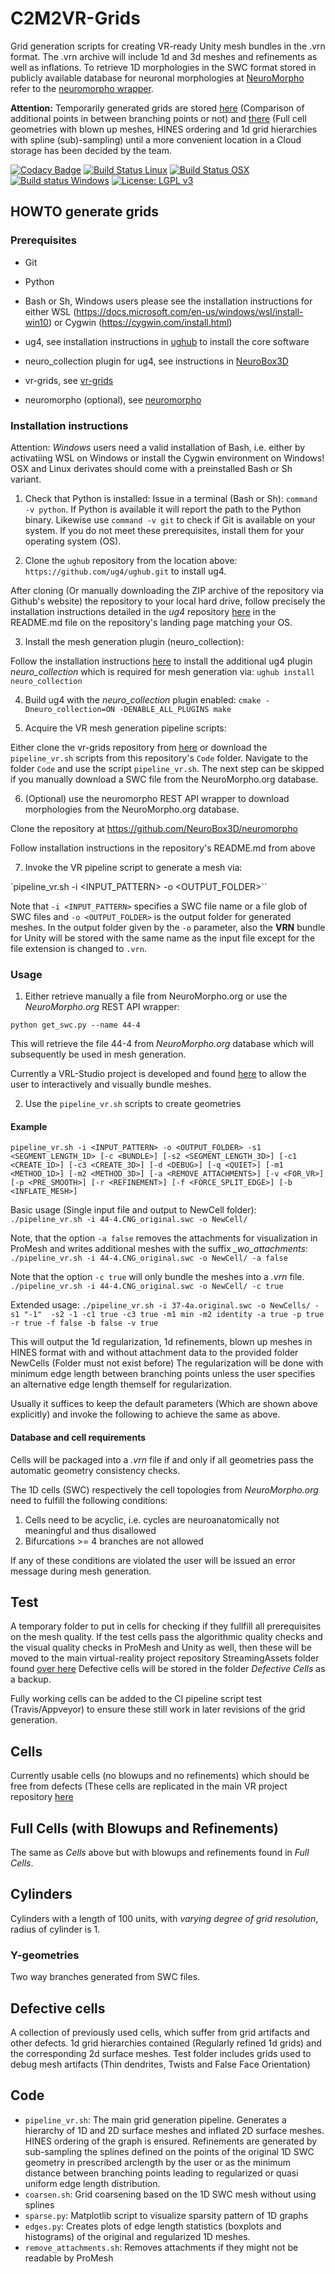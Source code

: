 # C2M2VR-Grids 
Grid generation scripts for creating VR-ready Unity mesh bundles in the .vrn format. The .vrn archive will include 1d and 3d meshes and refinements as well as inflations.
To retrieve 1D morphologies in the SWC format stored in publicly available database for neuronal morphologies at 
[NeuroMorpho](http://neuromorpho.org) refer to the [neuromorpho wrapper](https://github.com/NeuroBox3D/neuromorpho/).

<strong>Attention:</strong> Temporarily generated grids are stored
 [here](https://temple.app.box.com/folder/116445648846) (Comparison of additional points in between branching points or not) and 
[there](https://temple.app.box.com/folder/116203752704) (Full cell geometries with blown up meshes, HINES ordering and 1d grid hierarchies with spline (sub)-sampling)
until a more convenient location in a Cloud storage has been decided by the team.

[![Codacy Badge](https://api.codacy.com/project/badge/Grade/716dbe2190f14dd1a636aaddeefb18ce)](https://app.codacy.com/manual/stephan_5/vr-grids?utm_source=github.com&utm_medium=referral&utm_content=stephanmg/vr-grids&utm_campaign=Badge_Grade_Dashboard)
[![Build Status Linux](https://travis-ci.org/stephanmg/vr-grids.svg?branch=development)](https://travis-ci.org/stephanmg/vr-grids)
[![Build Status OSX](https://travis-ci.org/stephanmg/vr-grids.svg?branch=development)](https://travis-ci.org/stephanmg/vr-grids)
[![Build status Windows](https://ci.appveyor.com/api/projects/status/5h2sb2s05auy13uc?svg=true)](https://ci.appveyor.com/project/stephanmg/vr-grids)
[![License: LGPL v3](https://img.shields.io/badge/License-LGPL%20v3-blue.svg)](https://www.gnu.org/licenses/lgpl-3.0)

## HOWTO generate grids

### Prerequisites
- Git
- Python
- Bash or Sh, Windows users please see the installation instructions for either WSL (https://docs.microsoft.com/en-us/windows/wsl/install-win10) or Cygwin (https://cygwin.com/install.html)
- ug4, see installation instructions in [ughub](https://github.com/ug4/ughub) to install the core software
- neuro_collection plugin for ug4, see instructions in [NeuroBox3D](https://github.com/NeuroBox3D/neuro_collection)

- vr-grids, see [vr-grids](https://github.com/stephanmg/vr-grids) 
- neuromorpho (optional), see [neuromorpho](https://github.com/NeuroBox3D/neuromorpho)

### Installation instructions

Attention: _Windows_ users need a valid installation of Bash, i.e. either by activatiing WSL on Windows or install the Cygwin environment on Windows! OSX and Linux derivates should come with a preinstalled Bash or Sh variant. 

1. Check that Python is installed:
Issue in a terminal (Bash or Sh): `command -v python`. If Python is available it will report the path to the Python binary. Likewise use `command -v git` to check if Git is available on your system. If you do not meet these prerequisites, install them for your operating system (OS).

2. Clone the `ughub` repository from the location above: `https://github.com/ug4/ughub.git` to install ug4.

After cloning (Or manually downloading the ZIP archive of the repository via Github's website) the repository to your local hard drive, follow precisely the installation instructions detailed in the *ug4* repository [here](https://github.com/ug4/ughub) in the README.md file on the repository's landing page matching your OS.

3. Install the mesh generation plugin (neuro_collection):

Follow the installation instructions [here](https://github.com/ug4/ughub) to install the additional ug4 plugin *neuro_collection* which is required for mesh generation via:
`ughub install neuro_collection`

4. Build ug4 with the *neuro_collection* plugin enabled:
`cmake -Dneuro_collection=ON -DENABLE_ALL_PLUGINS
make
`

5. Acquire the VR mesh generation pipeline scripts: 

Either clone the vr-grids repository from [here](https://github.com/stephanmg/vr-grids) or download the `pipeline_vr.sh` scripts from this repository's `Code` folder.
Navigate to the folder `Code` and use the script `pipeline_vr.sh`. The next step can be skipped if you manually download a SWC file from the NeuroMorpho.org database.

6. (Optional) use the neuromorpho REST API wrapper to download morphologies from the NeuroMorpho.org database.

Clone the repository at https://github.com/NeuroBox3D/neuromorpho

Follow installation instructions in the repository's README.md from above

7. Invoke the VR pipeline script to generate a mesh via:

`pipeline_vr.sh -i <INPUT_PATTERN> -o <OUTPUT_FOLDER>``

Note that `-i <INPUT_PATTERN>` specifies a SWC file name or a file glob of SWC files and `-o <OUTPUT_FOLDER>` is the output folder for generated meshes. 
In the output folder given by the `-o` parameter, also the **VRN** bundle for Unity will be stored with the same name as the input file except for the file extension is changed to `.vrn`.

### Usage 

1. Either retrieve manually a file from NeuroMorpho.org or use the *NeuroMorpho.org* REST API wrapper:

`python get_swc.py --name 44-4`

This will retrieve the file 44-4 from *NeuroMorpho.org* database which will subsequently be used in mesh generation.

Currently a VRL-Studio project is developed and found [here](https://github.com/c2m2/VRL-VRN-Generator) to allow the user to interactively and visually bundle meshes.

2. Use the `pipeline_vr.sh` scripts to create geometries

#### Example
`pipeline_vr.sh -i <INPUT_PATTERN> -o <OUTPUT_FOLDER> -s1 <SEGMENT_LENGTH_1D> [-c <BUNDLE>]
			 [-s2 <SEGMENT_LENGTH_3D>] [-c1 <CREATE_1D>] [-c3 <CREATE_3D>] [-d <DEBUG>] [-q <QUIET>]
			 [-m1 <METHOD_1D>] [-m2 <METHOD_3D>] [-a <REMOVE_ATTACHMENTS>] [-v <FOR_VR>]
			 [-p <PRE_SMOOTH>] [-r <REFINEMENT>] [-f <FORCE_SPLIT_EDGE>] [-b <INFLATE_MESH>]`

Basic usage (Single input file and output to NewCell folder):
`./pipeline_vr.sh -i 44-4.CNG_original.swc -o NewCell/`

Note, that the option `-a false` removes the attachments for visualization in ProMesh 
and writes additional meshes with the suffix *_wo_attachments*:
`./pipeline_vr.sh -i 44-4.CNG_original.swc -o NewCell/ -a false`

Note that the option `-c true` will only bundle the meshes into a *.vrn* file.
`./pipeline_vr.sh -i 44-4.CNG_original.swc -o NewCell/ -c true`

Extended usage:
`./pipeline_vr.sh -i 37-4a.original.swc -o NewCells/ -s1 "-1"  -s2 -1 -c1 true -c3 true -m1 min -m2 identity -a true -p true -r true -f false -b false -v true`

This will output the 1d regularization, 1d refinements, blown up meshes in HINES format 
with and without attachment data to the provided folder NewCells (Folder must not 
exist before) The regularization will be done with minimum edge length between 
branching points unless the user specifies an alternative edge length themself
for regularization.

Usually it suffices to keep the default parameters (Which are shown above explicitly) and invoke the following to achieve the same as above.


#### Database and cell requirements
Cells will be packaged into a *.vrn* file if and only if all geometries pass the automatic geometry consistency checks.

The 1D cells (SWC) respectively the cell topologies from *NeuroMorpho.org* need to fulfill the following conditions:
1. Cells need to be acyclic, i.e. cycles are neuroanatomically not meaningful and thus disallowed
2. Bifurcations >= 4 branches are not allowed

If any of these conditions are violated the user will be issued an error message during mesh generation.

## Test
A temporary folder to put in cells for checking if they fullfill all prerequisites on the mesh quality.
 If the test cells pass the algorithmic quality checks and the visual quality checks in ProMesh and Unity as well, 
then these will be moved to the main virtual-reality project repository StreamingAssets folder found
 [over here](https://github.com/c2m2/virtual-reality/tree/development/Assets/StreamingAssets/NeuronalDynamics)
Defective cells will be stored in the folder *Defective Cells* as a backup.

Fully working cells can be added to the CI pipeline script test (Travis/Appveyor) to ensure these still work in later revisions of the grid generation.

## Cells 
Currently usable cells (no blowups and no refinements) which should be free from defects
 (These cells are replicated in the main VR project repository 
[here](https://github.com/c2m2/virtual-reality/tree/development/Assets/StreamingAssets/NeuronalDynamics)

## Full Cells (with Blowups and Refinements)
The same as *Cells* above but with blowups and refinements found in *Full Cells*.

## Cylinders 
Cylinders with a length of 100 units, with *varying degree of grid resolution*, radius of cylinder is 1.

### Y-geometries
Two way branches generated from SWC files.

## Defective cells
A collection of previously used cells, which suffer from grid artifacts and other defects. 1d grid hierarchies
contained (Regularly refined 1d grids) and the corresponding 2d surface meshes. Test folder includes grids
used to debug mesh artifacts (Thin dendrites, Twists and False Face Orientation)

## Code
- `pipeline_vr.sh`: The main grid generation pipeline. Generates a hierarchy of 1D
 and 2D surface meshes and inflated 2D surface meshes. HINES ordering of the graph
is ensured. Refinements are generated by sub-sampling the splines defined on the 
points of the original 1D SWC geometry in prescribed arclength by the user or as
the minimum distance between branching points leading to regularized or quasi 
uniform edge length distribution.
- `coarsen.sh`: Grid coarsening based on the 1D SWC mesh without using splines
- `sparse.py`: Matplotlib script to visualize sparsity pattern of 1D graphs
- `edges.py`: Creates plots of edge length statistics (boxplots and histograms)
of the original and regularized 1D meshes.
- `remove_attachments.sh`: Removes attachments if they might not be readable by ProMesh

